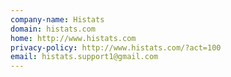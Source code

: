 ```yaml
---
company-name: Histats
domain: histats.com
home: http://www.histats.com
privacy-policy: http://www.histats.com/?act=100
email: histats.support1@gmail.com
---
```




